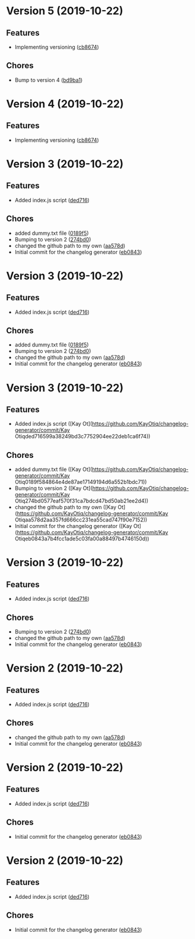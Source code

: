 # Version 5 (2019-10-22)

## Features
* Implementing versioning ([cb8674](https://github.com/KayOtiq/changelog-generator/commit/cb8674d35b872b5952ffdb9a6e969a9ebc918987))

## Chores
* Bump to version 4 ([bd9ba1](https://github.com/KayOtiq/changelog-generator/commit/bd9ba176c026d85813d98c1fbcc8d83d586a9102))

# Version 4 (2019-10-22)

## Features
* Implementing versioning ([cb8674](https://github.com/KayOtiq/changelog-generator/commit/cb8674d35b872b5952ffdb9a6e969a9ebc918987))

# Version 3 (2019-10-22)

## Features
* Added index.js script ([ded716](https://github.com/KayOtiq/changelog-generator/commit/ded716599a38249bd3c7752904ee22deb1ca6f74))

## Chores
* added dummy.txt file ([0189f5](https://github.com/KayOtiq/changelog-generator/commit/0189f584864e4de87ae17149194d6a552b1bdc71))
* Bumping to version 2 ([274bd0](https://github.com/KayOtiq/changelog-generator/commit/274bd0577eaf570f31ca7bdcd47bd50ab21ee2d4))
* changed the github path to my own ([aa578d](https://github.com/KayOtiq/changelog-generator/commit/aa578d2aa357fd666cc231ea55cad747f90e7152))
* Initial commit for the changelog generator ([eb0843](https://github.com/KayOtiq/changelog-generator/commit/eb0843a7b4fcc1ade5c03fa00a88497b4746150d))

# Version 3 (2019-10-22)

## Features
* Added index.js script ([ded716](https://github.com/KayOtiq/changelog-generator/commit/ded716599a38249bd3c7752904ee22deb1ca6f74))

## Chores
* added dummy.txt file ([0189f5](https://github.com/KayOtiq/changelog-generator/commit/0189f584864e4de87ae17149194d6a552b1bdc71))
* Bumping to version 2 ([274bd0](https://github.com/KayOtiq/changelog-generator/commit/274bd0577eaf570f31ca7bdcd47bd50ab21ee2d4))
* changed the github path to my own ([aa578d](https://github.com/KayOtiq/changelog-generator/commit/aa578d2aa357fd666cc231ea55cad747f90e7152))
* Initial commit for the changelog generator ([eb0843](https://github.com/KayOtiq/changelog-generator/commit/eb0843a7b4fcc1ade5c03fa00a88497b4746150d))

# Version 3 (2019-10-22)

## Features
* Added index.js script ([Kay Ot](https://github.com/KayOtiq/changelog-generator/commit/Kay Otiqded716599a38249bd3c7752904ee22deb1ca6f74))

## Chores
* added dummy.txt file ([Kay Ot](https://github.com/KayOtiq/changelog-generator/commit/Kay Otiq0189f584864e4de87ae17149194d6a552b1bdc71))
* Bumping to version 2 ([Kay Ot](https://github.com/KayOtiq/changelog-generator/commit/Kay Otiq274bd0577eaf570f31ca7bdcd47bd50ab21ee2d4))
* changed the github path to my own ([Kay Ot](https://github.com/KayOtiq/changelog-generator/commit/Kay Otiqaa578d2aa357fd666cc231ea55cad747f90e7152))
* Initial commit for the changelog generator ([Kay Ot](https://github.com/KayOtiq/changelog-generator/commit/Kay Otiqeb0843a7b4fcc1ade5c03fa00a88497b4746150d))

# Version 3 (2019-10-22)

## Features
* Added index.js script ([ded716](https://github.com/KayOtiq/changelog-generator/commit/ded716599a38249bd3c7752904ee22deb1ca6f74))

## Chores
* Bumping to version 2 ([274bd0](https://github.com/KayOtiq/changelog-generator/commit/274bd0577eaf570f31ca7bdcd47bd50ab21ee2d4))
* changed the github path to my own ([aa578d](https://github.com/KayOtiq/changelog-generator/commit/aa578d2aa357fd666cc231ea55cad747f90e7152))
* Initial commit for the changelog generator ([eb0843](https://github.com/KayOtiq/changelog-generator/commit/eb0843a7b4fcc1ade5c03fa00a88497b4746150d))

# Version 2 (2019-10-22)

## Features
* Added index.js script ([ded716](https://github.com/KayOtiq/changelog-generator/commit/ded716599a38249bd3c7752904ee22deb1ca6f74))

## Chores
* changed the github path to my own ([aa578d](https://github.com/KayOtiq/changelog-generator/commit/aa578d2aa357fd666cc231ea55cad747f90e7152))
* Initial commit for the changelog generator ([eb0843](https://github.com/KayOtiq/changelog-generator/commit/eb0843a7b4fcc1ade5c03fa00a88497b4746150d))

# Version 2 (2019-10-22)

## Features
* Added index.js script ([ded716](https://github.com/jackyef/changelog-generator/commit/ded716599a38249bd3c7752904ee22deb1ca6f74))

## Chores
* Initial commit for the changelog generator ([eb0843](https://github.com/jackyef/changelog-generator/commit/eb0843a7b4fcc1ade5c03fa00a88497b4746150d))

# Version 2 (2019-10-22)

## Features
* Added index.js script ([ded716](https://github.com/jackyef/changelog-generator/commit/ded716599a38249bd3c7752904ee22deb1ca6f74))

## Chores
* Initial commit for the changelog generator ([eb0843](https://github.com/jackyef/changelog-generator/commit/eb0843a7b4fcc1ade5c03fa00a88497b4746150d))

